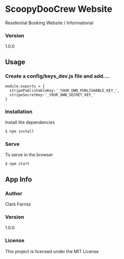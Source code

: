 # ScoopyDooCrew Website

Residential Booking Website / Informational

### Version
1.0.0

## Usage

### Create a config/keys_dev.js file and add....

````
module.exports = {
  stripePublishableKey:'_YOUR_OWN_PUBLISHABLE_KEY_',
  stripeSecretKey:'_YOUR_OWN_SECRET_KEY_'
}
````

### Installation

Install the dependencies

```sh
$ npm install
```

### Serve
To serve in the browser

```sh
$ npm start
```

## App Info

### Author

Clark Farriss


### Version

1.0.0

### License

This project is licensed under the MIT License